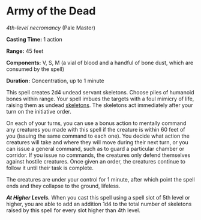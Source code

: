 # Army of the Dead
*4th-level necromancy* (Pale Master)

**Casting Time:** 1 action

**Range:** 45 feet

**Components:** V, S, M (a vial of blood and a handful of bone dust, which are consumed by the spell)

**Duration:** Concentration, up to 1 minute

This spell creates 2d4 undead servant skeletons. Choose piles of humanoid bones within range. Your spell imbues the targets with a foul mimicry of life, raising them as undead [skeletons](/Creatures/Skeleton.md). The skeletons act immediately after your turn on the initiative order.

On each of your turns, you can use a bonus action to mentally command any creatures you made with this spell if the creature is within 60 feet of you (issuing the same command to each one). You decide what action the creatures will take and where they will move during their next turn, or you can issue a general command, such as to guard a particular chamber or corridor. If you issue no commands, the creatures only defend themselves against hostile creatures. Once given an order, the creatures continue to follow it until their task is complete.

The creatures are under your control for 1 minute, after which point the spell ends and they collapse to the ground, lifeless.

***At Higher Levels.*** When you cast this spell using a spell slot of 5th level or higher, you are able to add an addition 1d4 to the total number of skeletons raised by this spell for every slot higher than 4th level.
